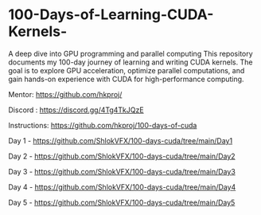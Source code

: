 # 100-Days-of-Learning-CUDA-Kernels-
A deep dive into GPU programming and parallel computing  This repository documents my 100-day journey of learning and writing CUDA kernels. The goal is to explore GPU acceleration, optimize parallel computations, and gain hands-on experience with CUDA for high-performance computing.

Mentor: https://github.com/hkproj/

Discord : https://discord.gg/4Tg4TkJQzE

Instructions: https://github.com/hkproj/100-days-of-cuda

Day 1 - https://github.com/ShlokVFX/100-days-cuda/tree/main/Day1

Day 2 - https://github.com/ShlokVFX/100-days-cuda/tree/main/Day2

Day 3 - https://github.com/ShlokVFX/100-days-cuda/tree/main/Day3

Day 4 - https://github.com/ShlokVFX/100-days-cuda/tree/main/Day4

Day 5 - https://github.com/ShlokVFX/100-days-cuda/tree/main/Day5
